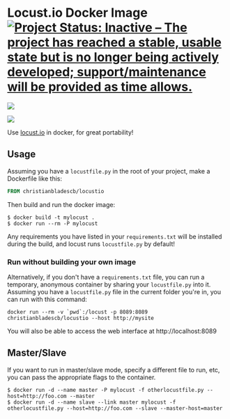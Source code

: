 # Locust.io Docker Image [![Project Status: Inactive – The project has reached a stable, usable state but is no longer being actively developed; support/maintenance will be provided as time allows.](http://www.repostatus.org/badges/latest/inactive.svg)](http://www.repostatus.org/#inactive)



[![](https://badge.imagelayers.io/christianbladescb/locustio:latest.svg)](https://imagelayers.io/?images=christianbladescb/locustio:latest 'Get your own badge on imagelayers.io')

[![](http://dockeri.co/image/christianbladescb/locustio)](https://registry.hub.docker.com/u/christianbladescb/locustio)

Use [locust.io](http://locust.io/) in docker, for great portability!

## Usage

Assuming you have a `locustfile.py` in the root of your project, make a Dockerfile like this:

```dockerfile
FROM christianbladescb/locustio
```

Then build and run the docker image:

```shell
$ docker build -t mylocust .
$ docker run --rm -P mylocust
```

Any requirements you have listed in your `requirements.txt` will be installed during the build, and locust runs `locustfile.py` by default!

### Run without building your own image

Alternatively, if you don't have a `requirements.txt` file, you can run a temporary, anonymous container by sharing your `locustfile.py` into it. Assuming you have a `locustfile.py` file in the current folder you're in, you can run with this command:

```
docker run --rm -v `pwd`:/locust -p 8089:8089 christianbladescb/locustio --host http://mysite
```

You will also be able to access the web interface at http://localhost:8089

## Master/Slave

If you want to run in master/slave mode, specify a different file to run, etc, you can pass the appropriate flags to the container.

```shell
$ docker run -d --name master -P mylocust -f otherlocustfile.py --host=http://foo.com --master
$ docker run -d --name slave --link master mylocust -f otherlocustfile.py --host=http://foo.com --slave --master-host=master 
```
